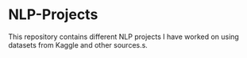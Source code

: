 # NLP-Projects
This repository contains different NLP projects I have worked on using datasets from Kaggle and other sources.s.
